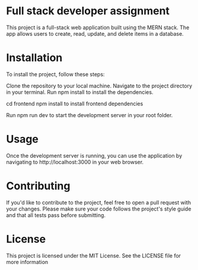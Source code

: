  # Full stack developer assignment
  This project is a full-stack web application built using the MERN stack. The app allows users to create, read, update, and delete items in a database.

# Installation
To install the project, follow these steps:

Clone the repository to your local machine.
Navigate to the project directory in your terminal.
Run npm install to install the dependencies.

cd frontend npm install to install frontend dependencies

Run npm run dev to start the development server in your root folder.
# Usage
Once the development server is running, you can use the application by navigating to http://localhost:3000 in your web browser.

# Contributing
If you'd like to contribute to the project, feel free to open a pull request with your changes. Please make sure your code follows the project's style guide and that all tests pass before submitting.

# License
This project is licensed under the MIT License. See the LICENSE file for more information
